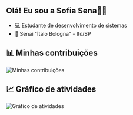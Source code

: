 ## Olá! Eu sou a Sofia Sena👋🎀
-  💻 Estudante de desenvolvimento de sistemas
-  📍 Senai "Ítalo Bologna" - Itú/SP
## 📊 Minhas contribuições
![Minhas contribuições](https://github-readme-stats.vercel.app/api?username=sofiaasena&show_icons=true&hide_title=true&hide=prs&count_private=true&hide_border=true&theme=radical)
## 📈 Gráfico de atividades

![Gráfico de atividades](https://github-readme-stats.vercel.app/api/wakatime?username=sofiaasena&hide_title=true&hide_border=true&theme=radical)



